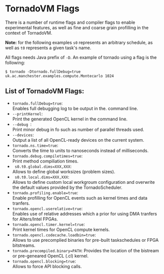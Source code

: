 # TornadoVM Flags


There is a number of runtime flags and compiler flags to enable experimental features, as well as fine and coarse grain profilling in the context of TornadoVM.


**Note:** for the following examples ```s0``` represents an arbitrary schedule, as well as ```t0``` represents a given task's name.   


All flags needs Java prefix of ```-D```. An example of tornado using a flag is the following:  


```$ tornado -Dtornado.fullDebug=true uk.ac.manchester.examples.compute.Montecarlo 1024```  

  

## List of TornadoVM Flags:

* ``` tornado.fullDebug=true ```:  
Enables full debugging log to be output in the. command line.  
* `` --printKernel ``:  
Print the generated OpenCL kernel in the command line.
* ```--debug ```:  
Print minor debug in fo such as number of parallel threads used.
* ```--devices```:  
Output a list of all OpenCL-ready devices on the current system.
* ``` tornado.ns.time=true ```:  
 Converts the time to units to nanoseconds instead of milliseconds.  
* ``` tornado.debug.compiletimes=true ```:  
Print method compiliation times.
* ``` s0.t0.global.dims=XXX,XXX```:  
Allows to define global worksizes (problem sizes).
* ``` s0.t0.local.dims=XXX,XXX```:  
Allows to define custom local workgroum configuration and overwrite the default values provided by the TornadoScheduler.  
* ``` tornado.profiling.enable=true ```:  
Enable profilling for OpenCL events such as kernel times and data tranfers.  
* ``` tornado.opencl.userelative=true ```:  
Enables use of relative addresses which a prior for using DMA tranfers for Alters/Intel FPGAs.  
* ``` tornado.opencl.timer.kernel=true ```:  
Print kernel times for OpenCL compute kernels.
* ```tornado.opencl.codecache.loadbin=true```:  
Allows to use precomplied binaries for pre-built taskschedules or FPGA bitstreams.
* ```tornado.precompiled.binary=PATH```:
 Provides the location of the bistream or pre-geneared OpenCL (.cl) kernel. 
* ```tornado.opencl.blocking=true```:  
Allows to force API blocking calls. 
